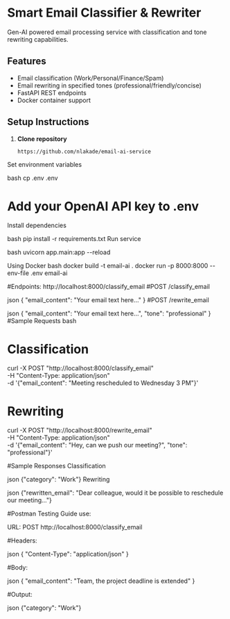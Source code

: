 # Smart Email Classifier & Rewriter

Gen-AI powered email processing service with classification and tone rewriting capabilities.

## Features
- Email classification (Work/Personal/Finance/Spam)
- Email rewriting in specified tones (professional/friendly/concise)
- FastAPI REST endpoints
- Docker container support

## Setup Instructions

1. **Clone repository**
   ```bash
   https://github.com/nlakade/email-ai-service

Set environment variables

bash
cp .env .env
# Add your OpenAI API key to .env
Install dependencies

bash
pip install -r requirements.txt
Run service

bash
uvicorn app.main:app --reload


Using Docker
bash
docker build -t email-ai .
docker run -p 8000:8000 --env-file .env email-ai



#Endpoints:
http://localhost:8000/classify_email
#POST /classify_email

json
{
  "email_content": "Your email text here..."
}
#POST /rewrite_email

json
{
  "email_content": "Your email text here...",
  "tone": "professional"
}
#Sample Requests
bash
# Classification
curl -X POST "http://localhost:8000/classify_email" \
  -H "Content-Type: application/json" \
  -d '{"email_content": "Meeting rescheduled to Wednesday 3 PM"}'

# Rewriting
curl -X POST "http://localhost:8000/rewrite_email" \
  -H "Content-Type: application/json" \
  -d '{"email_content": "Hey, can we push our meeting?", "tone": "professional"}'
  
#Sample Responses
Classification

json
{"category": "Work"}
Rewriting

json
{"rewritten_email": "Dear colleague, would it be possible to reschedule our meeting..."}




#Postman Testing Guide
use:

URL: POST http://localhost:8000/classify_email

#Headers:

json
{
  "Content-Type": "application/json"
}


#Body:

json
{
  "email_content": "Team, the project deadline is extended"
}

#Output:


json
{"category": "Work"}
